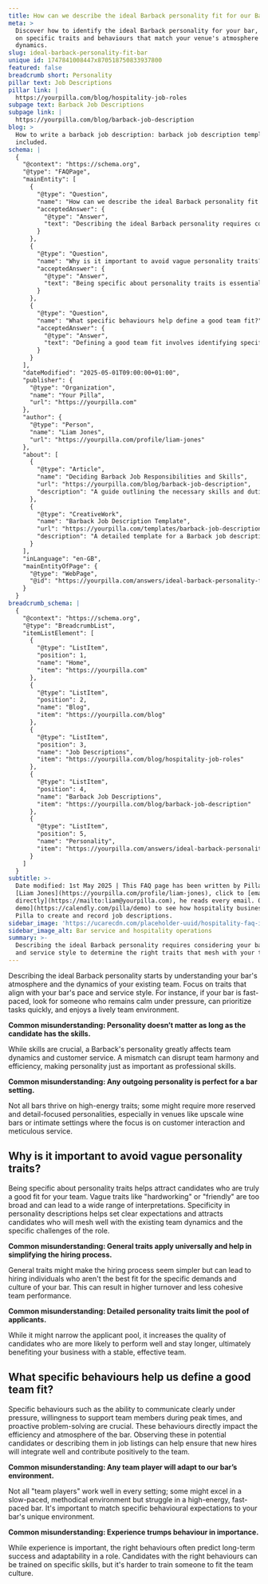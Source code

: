 ```yaml
---
title: How can we describe the ideal Barback personality fit for our Bar?
meta: >
  Discover how to identify the ideal Barback personality for your bar, focusing
  on specific traits and behaviours that match your venue's atmosphere and team
  dynamics.
slug: ideal-barback-personality-fit-bar
unique id: 1747841008447x870518750833937800
featured: false
breadcrumb short: Personality
pillar text: Job Descriptions
pillar link: |
  https://yourpilla.com/blog/hospitality-job-roles
subpage text: Barback Job Descriptions
subpage link: |
  https://yourpilla.com/blog/barback-job-description
blog: >
  How to write a barback job description: barback job description template
  included.
schema: |
  {
    "@context": "https://schema.org",
    "@type": "FAQPage",
    "mainEntity": [
      {
        "@type": "Question",
        "name": "How can we describe the ideal Barback personality fit for our Bar?",
        "acceptedAnswer": {
          "@type": "Answer",
          "text": "Describing the ideal Barback personality requires considering your bar's pace and service style to determine the right traits that mesh with your team. For fast-paced bars, look for attributes such as remaining calm under pressure, quick prioritisation of tasks, and enjoying a lively team environment. A Barback's personality affects team dynamics and customer service significantly, making it as important as professional skills."
        }
      },
      {
        "@type": "Question",
        "name": "Why is it important to avoid vague personality traits?",
        "acceptedAnswer": {
          "@type": "Answer",
          "text": "Being specific about personality traits is essential to attract the right candidates for your team. Vague traits can attract a broad range of candidates, often not suitable for specific team dynamics or job demands. Specific traits help set clear expectations and bring in candidates who are more likely to succeed and integrate well within your existing team."
        }
      },
      {
        "@type": "Question",
        "name": "What specific behaviours help define a good team fit?",
        "acceptedAnswer": {
          "@type": "Answer",
          "text": "Defining a good team fit involves identifying specific behaviours crucial for your bar's efficiency and atmosphere. Key behaviours include clear communication under pressure, willingness to support team members during peak times, and proactive problem-solving. These targeted behaviours help ensure new hires will contribute positively and sustainably."
        }
      }
    ],
    "dateModified": "2025-05-01T09:00:00+01:00",
    "publisher": {
      "@type": "Organization",
      "name": "Your Pilla",
      "url": "https://yourpilla.com"
    },
    "author": {
      "@type": "Person",
      "name": "Liam Jones",
      "url": "https://yourpilla.com/profile/liam-jones"
    },
    "about": [
      {
        "@type": "Article",
        "name": "Deciding Barback Job Responsibilities and Skills",
        "url": "https://yourpilla.com/blog/barback-job-description",
        "description": "A guide outlining the necessary skills and duties for a Barback, aiding in better job advertisement creation."
      },
      {
        "@type": "CreativeWork",
        "name": "Barback Job Description Template",
        "url": "https://yourpilla.com/templates/barback-job-description",
        "description": "A detailed template for a Barback job description, helping employers specify the role based on their bar's unique needs."
      }
    ],
    "inLanguage": "en-GB",
    "mainEntityOfPage": {
      "@type": "WebPage",
      "@id": "https://yourpilla.com/answers/ideal-barback-personality-fit-bar"
    }
  }
breadcrumb_schema: |
  {
    "@context": "https://schema.org",
    "@type": "BreadcrumbList",
    "itemListElement": [
      {
        "@type": "ListItem",
        "position": 1,
        "name": "Home",
        "item": "https://yourpilla.com"
      },
      {
        "@type": "ListItem",
        "position": 2,
        "name": "Blog",
        "item": "https://yourpilla.com/blog"
      },
      {
        "@type": "ListItem",
        "position": 3,
        "name": "Job Descriptions",
        "item": "https://yourpilla.com/blog/hospitality-job-roles"
      },
      {
        "@type": "ListItem",
        "position": 4,
        "name": "Barback Job Descriptions",
        "item": "https://yourpilla.com/blog/barback-job-description"
      },
      {
        "@type": "ListItem",
        "position": 5,
        "name": "Personality",
        "item": "https://yourpilla.com/answers/ideal-barback-personality-fit-bar"
      }
    ]
  }
subtitle: >-
  Date modified: 1st May 2025 | This FAQ page has been written by Pilla Founder,
  [Liam Jones](https://yourpilla.com/profile/liam-jones), click to [email Liam
  directly](https://mailto:liam@yourpilla.com), he reads every email. Or [book a
  demo](https://calendly.com/pilla/demo) to see how hospitality businesses use
  Pilla to create and record job descriptions.
sidebar_image: 'https://ucarecdn.com/placeholder-uuid/hospitality-faq-image.jpg'
sidebar_image_alt: Bar service and hospitality operations
summary: >-
  Describing the ideal Barback personality requires considering your bar's pace
  and service style to determine the right traits that mesh with your team.
---
```

Describing the ideal Barback personality starts by understanding your bar's atmosphere and the dynamics of your existing team. Focus on traits that align with your bar's pace and service style. For instance, if your bar is fast-paced, look for someone who remains calm under pressure, can prioritize tasks quickly, and enjoys a lively team environment.

**Common misunderstanding: Personality doesn’t matter as long as the candidate has the skills.**

While skills are crucial, a Barback's personality greatly affects team dynamics and customer service. A mismatch can disrupt team harmony and efficiency, making personality just as important as professional skills.

**Common misunderstanding: Any outgoing personality is perfect for a bar setting.**

Not all bars thrive on high-energy traits; some might require more reserved and detail-focused personalities, especially in venues like upscale wine bars or intimate settings where the focus is on customer interaction and meticulous service.

## Why is it important to avoid vague personality traits?

Being specific about personality traits helps attract candidates who are truly a good fit for your team. Vague traits like "hardworking" or "friendly" are too broad and can lead to a wide range of interpretations. Specificity in personality descriptions helps set clear expectations and attracts candidates who will mesh well with the existing team dynamics and the specific challenges of the role.

**Common misunderstanding: General traits apply universally and help in simplifying the hiring process.**

General traits might make the hiring process seem simpler but can lead to hiring individuals who aren't the best fit for the specific demands and culture of your bar. This can result in higher turnover and less cohesive team performance.

**Common misunderstanding: Detailed personality traits limit the pool of applicants.**

While it might narrow the applicant pool, it increases the quality of candidates who are more likely to perform well and stay longer, ultimately benefiting your business with a stable, effective team.

## What specific behaviours help us define a good team fit?

Specific behaviours such as the ability to communicate clearly under pressure, willingness to support team members during peak times, and proactive problem-solving are crucial. These behaviours directly impact the efficiency and atmosphere of the bar. Observing these in potential candidates or describing them in job listings can help ensure that new hires will integrate well and contribute positively to the team.

**Common misunderstanding: Any team player will adapt to our bar’s environment.**

Not all "team players" work well in every setting; some might excel in a slow-paced, methodical environment but struggle in a high-energy, fast-paced bar. It's important to match specific behavioural expectations to your bar's unique environment.

**Common misunderstanding: Experience trumps behaviour in importance.**

While experience is important, the right behaviours often predict long-term success and adaptability in a role. Candidates with the right behaviours can be trained on specific skills, but it's harder to train someone to fit the team culture.
